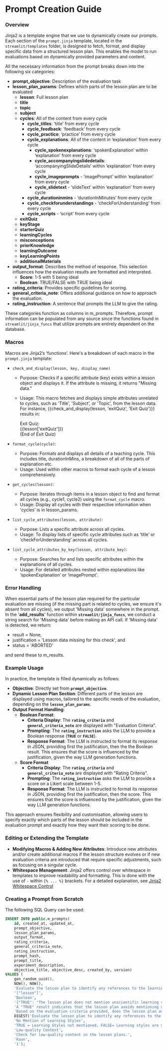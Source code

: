 # Prompt Creation Guide

### Overview

Jinja2 is a template engine that we use to dynamically create our prompts. Each section of the `prompt.jinja` template, located in the `streamlit/templates` folder, is designed to fetch, format, and display specific data from a structured lesson plan. This enables the model to run evaluations based on dynamically provided parameters and content. 

All the necessary information from the prompt breaks down into the following six categories:

- **prompt_objective**:  Description of the evaluation task
- **lesson_plan_params**: Defines which parts of the lesson plan are to be evaluated
    - **lesson**: Full lesson plan
    - **title**
    - **topic**
    - **subject**
    - **cycles**: All of the content from every cycle
        - **cycle_titles**: ‘title’ from every cycle
        - **cycle_feedback**: ‘feedback’ from every cycle
        - **cycle_practice**: ‘practice’ from every cycle
        - **cycle_explanations**: All of the content in ‘explanation’ from every cycle
            - **cycle_spokenexplanations**: ‘spokenExplanation’ within ‘explanation’ from every cycle
            - **cycle_accompanyingslidedetails**: ‘accompanyingSlideDetails’ within ‘explanation’ from every cycle
            - **cycle_imageprompts** - ‘imagePrompt’ within ‘explanation’ from every cycle
            - **cycle_slidetext** - ‘slideText’ within ‘explanation’ from every cycle
        - **cycle_durationinmins** - ‘durationInMinutes’ from every cycle
        - **cycle_checkforunderstandings** - ‘checkForUnderstanding’ from every cycle
        - **cycle_scripts** - ‘script’ from every cycle
    - **exitQuiz**
    - **keyStage**
    - **starterQuiz**
    - **learningCycles**
    - **misconceptions**
    - **priorKnowledge**
    - **learningOutcome**
    - **keyLearningPoints**
    - **additionalMaterials**
- **output_format**: Describes the method of response. This selection influences how the evaluation results are formatted and interpreted.
    - **Score**: 1-5 with 5 being ideal
    - **Boolean**: TRUE/FALSE with TRUE being ideal
- **rating_criteria**: Provides specific guidelines for scoring.
- **general_criteria_note**: Offers additional guidance on how to approach the evaluation.
- **rating_instruction**: A sentence that prompts the LLM to give the rating.

These categories function as columns in m_prompts. Therefore, prompt information can be populated from any source since the functions found in `streamlit/jinja_funcs` that utilize prompts are entirely dependent on the database.

### Macros

Macros are Jinja2’s ‘functions’. Here's a breakdown of each macro in the `prompt.jinja` template:

- `check_and_display(lesson, key, display_name)`
    - Purpose: Checks if a specific attribute (key) exists within a lesson object and displays it. If the attribute is missing, it returns "Missing data."
    - Usage: This macro fetches and displays simple attributes unrelated to cycles, such as 'Title', 'Subject', or 'Topic', from the lesson data. For instance, {{check_and_display(lesson, 'exitQuiz', 'Exit Quiz')}} results in:
        
        Exit Quiz:  
        {{lesson['exitQuiz']}}  
        (End of Exit Quiz)  
        
- `format_cycle(cycle)`:
    - Purpose: Formats and displays all details of a teaching cycle. This includes title, durationInMins, a breakdown of all of the parts of explanation etc.
    - Usage: Used within other macros to format each cycle of a lesson comprehensively.
- `get_cycles(lesson)`:
    - Purpose: Iterates through items in a lesson object to find and format all cycles (e.g., cycle1, cycle2) using the `format_cycle` macro.
    - Usage: Display all cycles with their respective information when 'cycles’ is in lesson_params.
- `list_cycle_attributes(lesson, attribute)`:
    - Purpose: Lists a specific attribute across all cycles.
    - Usage: To display lists of specific cycle attributes such as ‘title’ or ‘checkForUnderstanding’ across all cycles.
- `list_cycle_attributes_by_key(lesson, attribute_key)`:
    - Purpose: Searches for and lists specific attributes within the explanations of all cycles.
    - Usage: For detailed attributes nested within explanations like ‘spokenExplanation’ or ‘imagePrompt’.

### Error Handling

When essential parts of the lesson plan required for the particular evaluation are missing (if the missing part is related to cycles, we ensure it's absent from all cycles), we output 'Missing data' somewhere in the prompt. In the '**add_results**' function within **`streamlit/jinja_funcs`**, we conduct a string search for 'Missing data' before making an API call. If 'Missing data' is detected, we return:
- result = None,
- justification = 'Lesson data missing for this check', and
- status = 'ABORTED'

and send these to m_results.

### Example Usage

In practice, the template is filled dynamically as follows:

- **Objective**: Directly set from **`prompt_objective`**.
- **Dynamic Lesson Plan Section**: Different parts of the lesson are displayed using macros, tailored to the specific needs of the evaluation, depending on the **`lesson_plan_params`**.
- **Output Format Handling**:
    - **Boolean Format**:
        - **Criteria Display**: The **`rating_criteria`** and **`general_criteria_note`** are displayed with "Evaluation Criteria".
        - **Prompting**: The **`rating_instruction`** asks the LLM to provide a Boolean response (**`TRUE`** or **`FALSE`**).
        - **Response Format**: The LLM is instructed to format its response in JSON, providing first the justification, then the the Boolean result. This ensures that the score is influenced by the justification, given the way LLM generation functions.
    - **Score Format**
        - **Criteria Display**: The **`rating_criteria`** and **`general_criteria_note`** are displayed with "Rating Criteria".
        - **Prompting**: The **`rating_instruction`** asks the LLM to provide a score on a Likert scale between 1-5.
        - **Response Format**: The LLM is instructed to format its response in JSON, providing first the justification, then the score. This ensures that the score is influenced by the justification, given the way LLM generation functions.
     
This approach ensures flexibility and customisation, allowing users to specify exactly which parts of the lesson should be included in the evaluation prompt and exactly how they want their scoring to be done.

### Editing or Extending the Template

- **Modifying Macros & Adding New Attributes**: Introduce new attributes and/or create additional macros if the lesson structure evolves or if new evaluation criteria are introduced that require specific adjustments, such as focusing on a singular cycle.
- **Whitespace Management**: Jinja2 offers control over whitespace in templates to improve readability and formatting. This is done with the use of `-` within `{% ... %}` brackets. For a detailed explanation, see [Jinja2 Whitespace Control](https://ttl255.com/jinja2-tutorial-part-3-whitespace-control/)

### Creating a Prompt from Scratch

The following SQL Query can be used:
    
```sql
INSERT INTO public.m_prompts(
    id, created_at, updated_at, 
    prompt_objective, 
    lesson_plan_params, 
    output_format, 
    rating_criteria, 
    general_criteria_note, 
    rating_instruction, 
    prompt_hash, 
    prompt_title, 
    experiment_description, 
    objective_title, objective_desc, created_by, version)
VALUES (
    gen_random_uuid(), 
    NOW(), NOW(), 
    'Evaluate the lesson plan to identify any references to the learning style theory, which categorizes learners as visual, auditory, or kinesthetic. Determine if and where these learning styles are mentioned and assess the scientific validity of their inclusion.', 
    '["lesson"]', 
    'Boolean', 
    '{"TRUE": "The lesson plan does not mention unscientific learning styles, ensuring the use of evidence-based teaching methods.","FALSE": "The lesson plan mentions unscientific learning styles such as visual, auditory, or kinesthetic learning, potentially undermining the use of evidence-based teaching methods."}', 
    'A "TRUE" result indicates that the lesson plan avoids mentioning unscientific learning styles, ensuring the use of evidence-based teaching methods. A ''FALSE'' result indicates that the lesson plan includes references to unscientific learning styles such as visual, auditory, or kinesthetic learning, which could undermine the use of effective teaching practices.', 
    'Based on the evaluation criteria provided, does the lesson plan avoid mentioning unscientific learning styles? Respond with TRUE if it does or FALSE if it does not.', 
    DIGEST('Evaluate the lesson plan to identify any references to the learning style theory, which categorizes learners as visual, auditory, or kinesthetic. Determine if and where these learning styles are mentioned and assess the scientific validity of their inclusion.', 'sha256'), 
    'No Mention of Learning Styles', 
    'TRUE = Learning Styles not mentioned, FALSE= Learning styles are mentioned in the lesson plan.', 
    'Low-quality Content', 
    'Check for low-quality content in the lesson plans.', 
    'Kaan', 
    '1');
```
